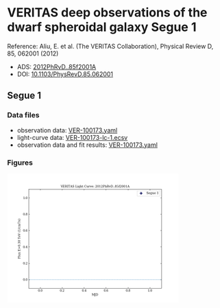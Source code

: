 # VERITAS deep observations of the dwarf spheroidal galaxy Segue 1

Reference:
Aliu, E. et al. (The VERITAS Collaboration), Physical Review D, 85, 062001 (2012)

- ADS: [2012PhRvD..85f2001A](http://adsabs.harvard.edu/abs/2012PhRvD..85f2001A)
- DOI: [10.1103/PhysRevD.85.062001](https://doi.org/10.1103/PhysRevD.85.062001)

## Segue 1
### Data files

- observation data: [VER-100173.yaml](VER-100173.yaml)  
- light-curve data: [VER-100173-lc-1.ecsv](VER-100173-lc-1.ecsv)  
- observation data and fit results: [VER-100173.yaml](VER-100173.yaml)  


### Figures

<img src="figures/2012PhRvD..85f2001A-VER-100173-1-lc.png" alt="drawing" width="400"/>


